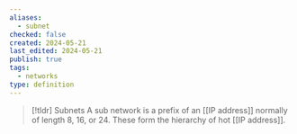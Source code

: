 ```yaml
---
aliases:
  - subnet
checked: false
created: 2024-05-21
last_edited: 2024-05-21
publish: true
tags:
  - networks
type: definition
---
```

>[!tldr] Subnets
> A sub network is a prefix of an [[IP address]] normally of length 8, 16, or 24. These form the hierarchy of hot [[IP address]].


